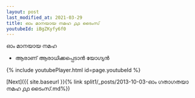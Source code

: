 ```yaml
---
layout: post
last_modified_at: 2021-03-29
title: ഓം മാനയായ നമഹ ൧൧ ടൈംസ്
youtubeId: iBgZKyfy6f0
---
```

 
 
 ഓം മാനയായ നമഹ 
 
 -  ആരാണ് ആരാധിക്കപ്പെടാൻ യോഗ്യൻ 
 
  
 
  
 
 
 
 
 
 


{% include youtubePlayer.html id=page.youtubeId %}
 
[Next]({{ site.baseurl }}{% link  split1/_posts/2013-10-03-ഓം ഗതാഗതയാ നമഹ ൧൧ ടൈംസ്.md%})
 
